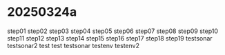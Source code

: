 # 20250324a

step01
step02
step03
step04
step05
step06
step07
step08
step09
step10
step11
step12
step13
step14
step15
step16
step17
step18
step19
testsonar
testsonar2
test
test
testsonar
testenv
testenv2
